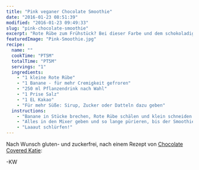 ```yaml
---
title: "Pink veganer Chocolate Smoothie"
date: "2016-01-23 08:51:39"
modified: "2016-01-23 09:49:33"
slug: "pink-chocolate-smoothie"
excerpt: "Rote Rübe zum Frühstück? Bei dieser Farbe und dem schokoladigen Geschmack kann keiner widerstehen! Durch die rohe Rübe kommt Ihr dabei auch noch in den Genuss aller in ihr enthaltenen Mineralstoffe und Vitamine."
featuredImage: "Pink-Smoothie.jpg"
recipe:
  name: ""
  cookTime: "PT5M"
  totalTime: "PT5M"
  servings: "1"
  ingredients:
    - "1 kleine Rote Rübe"
    - "1 Banane - für mehr Cremigkeit gefroren"
    - "250 ml Pflanzendrink nach Wahl"
    - "1 Prise Salz"
    - "1 EL Kakao"
    - "Für mehr Süße: Sirup, Zucker oder Datteln dazu geben"
  instructions:
    - "Banane in Stücke brechen, Rote Rübe schälen und klein schneiden. Wenn euer Mixer schwach ist, hobelt die Rote Rübe klein oder verwendet gekochte Rote Rübe (keine eingelegte!)."
    - "Alles in den Mixer geben und so lange pürieren, bis der Smoothie die gewünschte Konsistenz erreicht hat."
    - "Laaaut schlürfen!"
---
```


Nach Wunsch gluten- und zuckerfrei, nach einem Rezept von [Chocolate Covered Katie](http://chocolatecoveredkatie.com/2014/05/02/pink-energizer-smoothie/ "Chocolate Covered Katie"):

\-KW